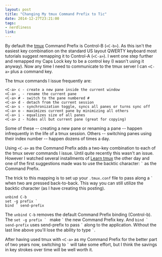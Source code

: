 ```yaml
---
layout: post
title: "Changing My tmux Command Prefix to Tic"
date: 2014-12-27T23:21:00
tags:
- nerdliness
link:
---
```

By default the [tmux](http://tmux.sourceforge.net "tmux") Command Prefix is Control-B (`<C-b>`). As this isn't the easiest key combination on the standard US layout QWERTY keyboard most tutorials suggest remapping it to Control-A (`<C-a>`). I went one step further and remapped my Caps Lock key to be a control key (I wasn't using it anyway). Now any time I need to communicate to the tmux server I can `<C-a>` plus a command key.

The tmux commands I issue frequently are:

    <C-a> c - create a new pane inside the current window
    <C-a> , - rename the current pane
    <C-a> # - switch to the pane numbered #
    <C-a> d - detach from the current session
    <C-a> s - synchronization toggle, syncs all panes or turns sync off
    <C-a> o - maximizes current pane by minimizing all others
    <C-a> i - equalizes size of all panes
    <C-a> z - hides all but current pane (great for copying)

Some of these -- creating a new pane or renaming a pane -- happen infrequently in the life of a tmux session. Others -- switching panes using their index number -- happen dozens of times a day.

Using `<C-a>` as the Command Prefix adds a two-key combination to each of the tmux sever commands I issue. Until quite recently this wasn't an issue. However I watched several installments of [Learn tmux](http://minimul.com/teaches/tmux "Learn tmux") the other day and one of the first suggestions made was to use the backtic character: `` ` `` as the Command Prefix.

The trick to this mapping is to set up your `.tmux.conf` file to pass along a `` ` `` when two are pressed back-to-back. This way you can still utilize the backtic character (as I have creating this posting).

    unbind C-b
    set -g prefix `
    bind ` send-prefix

The `unbind C-b` removes the default Command Prefix binding (Control-b). The ``set -g prefix ` `` make `` ` `` the new Command Prefix key. And ``bind ` send-prefix`` uses send-prefix to pass `` ` `` along to the application. Without the last line above you'll lose the ability to type `` ` ``. 

After having used tmux with `<C-a>` as my Command Prefix for the better part of two years now, switching to `` ` `` will take some effort, but I think the savings in key strokes over time will be well worth it.

